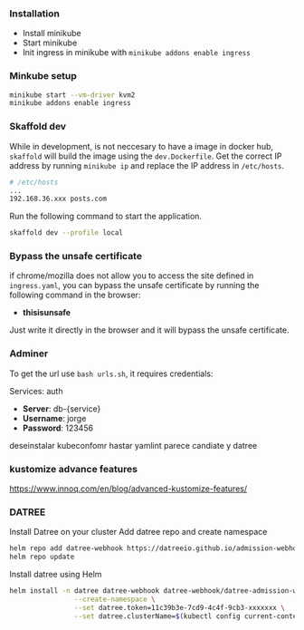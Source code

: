 ### Installation
- Install minikube
- Start minikube
- Init ingress in minikube with `minikube addons enable ingress`

### Minkube setup
```bash
minikube start --vm-driver kvm2
minikube addons enable ingress
```

### Skaffold dev
While in development, is not neccesary to have a image in docker hub, `skaffold` will build 
the image using the `dev.Dockerfile`.
Get the correct IP address by running `minikube ip` and replace the IP address in `/etc/hosts`.

```bash
# /etc/hosts
...
192.168.36.xxx posts.com
```
Run the following command to start the application.
```bash
skaffold dev --profile local
```


### Bypass the unsafe certificate
if chrome/mozilla does not allow you to access the site defined in `ingress.yaml`, you can bypass 
the unsafe 
certificate 
by running the following command in the browser:
- **thisisunsafe**

Just write it directly in the browser and it will bypass the unsafe certificate.

### Adminer
To get the url use `bash urls.sh`, it requires credentials:

Services: auth
- **Server**: db-{service}
- **Username**: jorge
- **Password**: 123456 




deseinstalar kubeconfomr
  hastar yamlint parece candiate y datree

### kustomize advance features
https://www.innoq.com/en/blog/advanced-kustomize-features/

### DATREE
Install Datree on your cluster
Add datree repo and create namespace
```bash
helm repo add datree-webhook https://datreeio.github.io/admission-webhook-datree
helm repo update
```
Install datree using Helm
```bash
helm install -n datree datree-webhook datree-webhook/datree-admission-webhook --debug \
                --create-namespace \
                --set datree.token=11c39b3e-7cd9-4c4f-9cb3-xxxxxxx \
                --set datree.clusterName=$(kubectl config current-context)
```
